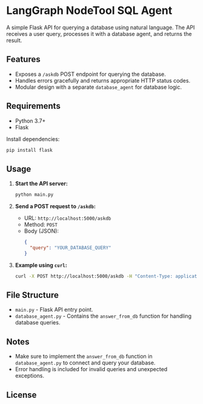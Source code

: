 # LangGraph NodeTool SQL Agent

A simple Flask API for querying a database using natural language. The API receives a user query, processes it with a database agent, and returns the result.

## Features

- Exposes a `/askdb` POST endpoint for querying the database.
- Handles errors gracefully and returns appropriate HTTP status codes.
- Modular design with a separate `database_agent` for database logic.

## Requirements

- Python 3.7+
- Flask

Install dependencies:
```bash
pip install flask
```

## Usage

1. **Start the API server:**
    ```bash
    python main.py
    ```

2. **Send a POST request to `/askdb`:**
    - URL: `http://localhost:5000/askdb`
    - Method: `POST`
    - Body (JSON):
      ```json
      {
        "query": "YOUR_DATABASE_QUERY"
      }
      ```

3. **Example using `curl`:**
    ```bash
    curl -X POST http://localhost:5000/askdb -H "Content-Type: application/json" -d "{\"query\": \"SELECT * FROM users;\"}"
    ```

## File Structure

- `main.py` - Flask API entry point.
- `database_agent.py` - Contains the `answer_from_db` function for handling database queries.

## Notes

- Make sure to implement the `answer_from_db` function in `database_agent.py` to connect and query your database.
- Error handling is included for invalid queries and unexpected exceptions.

## License
